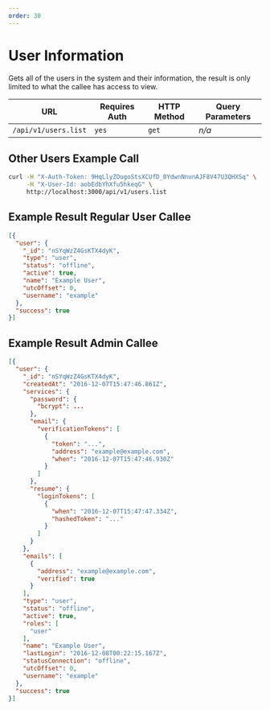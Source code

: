```yaml
---
order: 30
---
```


# User Information
Gets all of the users in the system and their information, the result is only limited to what the callee has access to view.

| URL | Requires Auth | HTTP Method | Query Parameters |
| --- | --- | --- | --- |
| `/api/v1/users.list` | `yes` | `get` | _n/a_ |

## Other Users Example Call
```bash
curl -H "X-Auth-Token: 9HqLlyZOugoStsXCUfD_0YdwnNnunAJF8V47U3QHXSq" \
     -H "X-User-Id: aobEdbYhXfu5hkeqG" \
     http://localhost:3000/api/v1/users.list
```

## Example Result Regular User Callee
```json
[{
  "user": {
    "_id": "nSYqWzZ4GsKTX4dyK",
    "type": "user",
    "status": "offline",
    "active": true,
    "name": "Example User",
    "utcOffset": 0,
    "username": "example"
  },
  "success": true
}]
```

## Example Result Admin Callee
```json
[{
  "user": {
    "_id": "nSYqWzZ4GsKTX4dyK",
    "createdAt": "2016-12-07T15:47:46.861Z",
    "services": {
      "password": {
        "bcrypt": ...
      },
      "email": {
        "verificationTokens": [
          {
            "token": "...",
            "address": "example@example.com",
            "when": "2016-12-07T15:47:46.930Z"
          }
        ]
      },
      "resume": {
        "loginTokens": [
          {
            "when": "2016-12-07T15:47:47.334Z",
            "hashedToken": "..."
          }
        ]
      }
    },
    "emails": [
      {
        "address": "example@example.com",
        "verified": true
      }
    ],
    "type": "user",
    "status": "offline",
    "active": true,
    "roles": [
      "user"
    ],
    "name": "Example User",
    "lastLogin": "2016-12-08T00:22:15.167Z",
    "statusConnection": "offline",
    "utcOffset": 0,
    "username": "example"
  },
  "success": true
}]
```